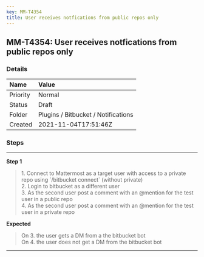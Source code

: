 ```yaml
---
key: MM-T4354
title: User receives notfications from public repos only
---
```


## MM-T4354: User receives notfications from public repos only

### Details

| Name     | Value                               |
| :------- | :---------------------------------- |
| Priority | Normal                              |
| Status   | Draft                               |
| Folder   | Plugins / Bitbucket / Notifications |
| Created  | 2021-11-04T17:51:46Z                |

### Steps

<hr/>

**Step 1**

> <article>1. Connect to Mattermost as a target user with access to a private repo using `/bitbucket connect` (without private)<br />2. Login to bitbucket as a different user<br />3. As the second user post a comment with an @mention for the test user in a public repo<br />4. As the second user post a comment with an @mention for the test user in a private repo</article>

**Expected**

> <article>On 3. the user gets a DM from a the bitbucket bot<br />On 4. the user does not get a DM from the bitbucket bot</article>

<hr/>

